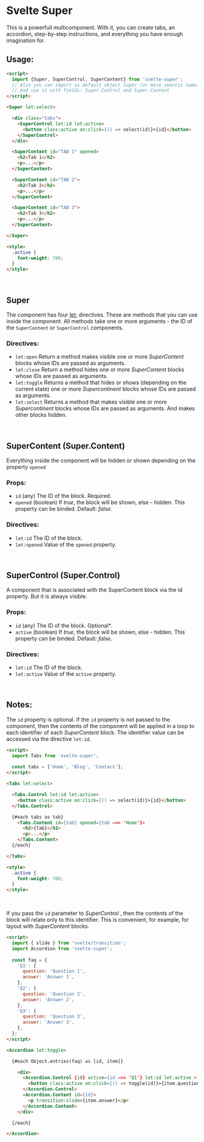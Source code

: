 # Svelte Super

This is a powerfull multicomponent. With it, you can create tabs, an accordion, step-by-step instructions, and everything you have enough imagination for.

## Usage:

```html
<script>
  import {Super, SuperControl, SuperContent} from 'svelte-super';
  // Also you can import as default object Super (or more smantic name)
  // And use it with fields: Super.Control and Super.Content
</script>

<Super let:select>

  <div class="tabs">
    <SuperControl let:id let:active>
      <button class:active on:click={() => select(id)}>{id}</button>
    </SuperControl>
  </div>

  <SuperContent id="TAB 1" opened>
    <h2>Tab 1</h2>
    <p>...</p>
  </SuperContent>

  <SuperContent id="TAB 2">
    <h2>Tab 2</h2>
    <p>...</p>
  </SuperContent>

  <SuperContent id="TAB 3">
    <h2>Tab 3</h2>
    <p>...</p>
  </SuperContent>

</Super>

<style>
  .active {
    font-weight: 700;
  }
</style>
```
<br>

## Super

The component has four [let:](https://svelte.dev/docs/special-elements#slot-slot-key-value) directives. These are methods that you can use inside the component. All methods take one or more arguments - the ID of the `SuperContent` or `SuperControl` components.

### Directives:

- `let:open` Return a method makes visible one or more _SuperContent_ blocks whose IDs are passed as arguments.
- `let:close` Return a method hides one or more _SuperContent_ blocks whose IDs are passed as arguments.
- `let:toggle` Returns a method that hides or shows (depending on the current state) one or more _Supercontinent_ blocks whose IDs are passed as arguments.
- `let:select` Returns a method that makes visible one or more _Supercontinent_ blocks whose IDs are passed as arguments. And makes other blocks hidden.

<br>

## SuperContent (Super.Content)

Everything inside the component will be hidden or shown depending on the property `opened`

### Props:

- `id` (any) The ID of the block. Required.
- `opened` (boolean) If _true_, the block will be shown, else - hidden. This property can be binded. Default: _false_.

### Directives:

- `let:id` The ID of the block.
- `let:opened` Value of the `opened` property.


<br>

## SuperControl (Super.Control)

A component that is associated with the SuperContent block via the id property. But it is always visible.

### Props:

- `id` (any) The ID of the block. Optional*.
- `active` (boolean) If _true_, the block will be shown, else - hidden. This property can be binded. Default: _false_.

### Directives:

- `let:id` The ID of the block.
- `let:active` Value of the `active` property.

<br>

## Notes:

The `id` property is optional. If the `id` property is not passed to the component, then the contents of the component will be applied in a loop to each identifier of each _SuperContent_ block. The identifier value can be accessed via the directive `let:id`.

```html
<script> 
  import Tabs from 'svelte-super';
  
  const tabs = ['Home', 'Blog', 'Contact'];
</script>

<Tabs let:select>

  <Tabs.Control let:id let:active>
    <button class:active on:click={() => select(id)}>{id}</button>
  </Tabs.Control>

  {#each tabs as tab}
    <Tabs.Content id={tab} opened={tab === 'Home'}>
      <h2>{tab}</h2>
      <p>...</p>
    </Tabs.Content>
  {/each}

</Tabs>

<style>
  .active {
    font-weight: 700;
  }
</style>
```
<br>

If you pass the `id` parameter to _SuperControl_ , then the contents of the block will relate only to this identifier. This is convenient, for example, for layout with _SuperContent_ blocks.

```html
<script> 
  import { slide } from 'svelte/transition';
  import Accordion from 'svelte-super';
  
  const faq = {
    'Q1': {
      question: 'Question 1',
      answer: 'Answer 1',
    },
    'Q2': {
      question: 'Question 2',
      answer: 'Answer 2',
    },
    'Q3': {
      question: 'Question 3',
      answer: 'Answer 3',
    },
  };
</script>

<Accordion let:toggle>

  {#each Object.entries(faq) as [id, item]}

    <div>
      <Accordion.Control {id} active={id === 'Q1'} let:id let:active >
        <button class:active on:click={() => toggle(id)}>{item.question}</button>
      </Accordion.Control>
      <Accordion.Content id={id}>
        <p transition:slide>{item.answer}</p>
      </Accordion.Content>
    </div>

  {/each}

</Accordion>
```
